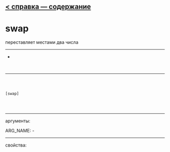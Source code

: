 [< справка — содержание](ceammc_lib.html)
---

# swap


переставляет местами два числа

---

-
<br>


---


```



[swap]


            
```

---
аргументы:

ARG_NAME: -<br>

---
свойства:


